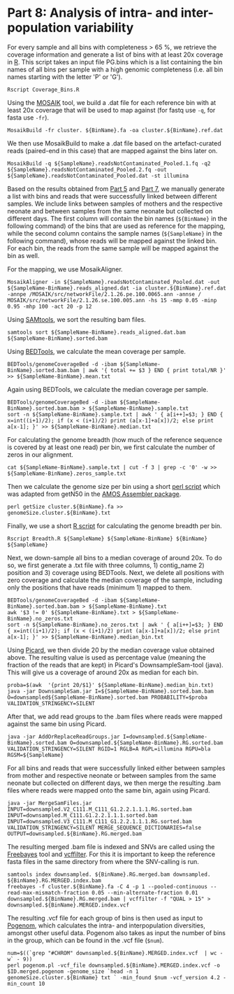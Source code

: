 # Part 8: Analysis of intra- and inter-population variability

For every sample and all bins with completeness > 65 %, we retrieve the coverage information and generate a list of bins with at least 20x coverage in [R](Coverage_Bins.R). This script takes an input file PG.bins which is a list containing the bin names of all bins per sample with a high genomic completeness (i.e. all bin names starting with the letter 'P' or 'G'). 

```
Rscript Coverage_Bins.R
```
Using the [MOSAIK](https://github.com/wanpinglee/MOSAIK) tool, we build a .dat file for each reference bin with at least 20x coverage that will be used to map against (for fastq use `-q`, for fasta use `-fr`).

```
MosaikBuild -fr cluster. ${BinName}.fa -oa cluster.${BinName}.ref.dat
```
We then use MosaikBuild to make a .dat file based on the artefact-curated reads (paired-end in this case) that are mapped against the bins later on.

```
MosaikBuild -q ${SampleName}.readsNotContaminated_Pooled.1.fq -q2 ${SampleName}.readsNotContaminated_Pooled.2.fq -out ${SampleName}.readsNotContaminated_Pooled.dat -st illumina
```
Based on the results obtained from [Part 5]( https://git-r3lab.uni.lu/malte.herold/Linking_COSMIC_bins) and [Part 7](https://git-r3lab.uni.lu/Cosmic/Earliest/blob/master/strainphlan.md), we manually generate a list with bins and reads that were successfully linked between different samples. We include links between samples of mothers and the respective neonate and between samples from the same neonate but collected on different days. The first column will contain the bin names (`${BinName}` in the following command) of the bins that are used as reference for the mapping, while the second column contains the sample names (`${SampleName}` in the following command), whose reads will be mapped against the linked bin. For each bin, the reads from the same sample will be mapped against the bin as well.

For the mapping, we use MosaikAligner.

```
MosaikAligner -in ${SampleName}.readsNotContaminated_Pooled.dat -out ${SampleName-BinName}.reads_aligned.dat -ia cluster.${BinName}.ref.dat -annpe /MOSAIK/src/networkFile/2.1.26.pe.100.0065.ann -annse / MOSAIK/src/networkFile/2.1.26.se.100.005.ann -hs 15 -mmp 0.05 -minp 0.95 -mhp 100 -act 20 -p 12
```

Using [SAMtools](http://samtools.sourceforge.net/), we sort the resulting bam files.

```
samtools sort ${SampleName-BinName}.reads_aligned.dat.bam ${SampleName-BinName}.sorted.bam
```
Using [BEDTools](http://bedtools.readthedocs.io/en/latest/), we calculate the mean coverage per sample.

```
BEDTools/genomeCoverageBed -d -ibam ${SampleName-BinName}.sorted.bam.bam | awk '{ total += $3 } END { print total/NR }' >> ${SampleName-BinName}.mean.txt
```
Again using BEDTools, we calculate the median coverage per sample.

```
BEDTools/genomeCoverageBed -d -ibam ${SampleName-BinName}.sorted.bam.bam > ${SampleName-BinName}.sample.txt
sort -n ${SampleName-BinName}.sample.txt | awk ' { a[i++]=$3; } END { x=int((i+1)/2); if (x < (i+1)/2) print (a[x-1]+a[x])/2; else print a[x-1]; }' >> ${SampleName-BinName}.median.txt
```
For calculating the genome breadth (how much of the reference sequence is covered by at least one read) per bin, we first calculate the number of zeros in our alignment.

```
cat ${SampleName-BinName}.sample.txt | cut -f 3 | grep -c '0' -w >> ${SampleName-BinName}.zeros_sample.txt
```
Then we calculate the genome size per bin using a short [perl script](getSize) which was adapted from getN50 in the [AMOS Assembler package](http://amos.sourceforge.net/wiki/index.php/AMOS).

```
perl getSize cluster.${BinName}.fa >> genomeSize.cluster.${BinName}.txt
```
Finally, we use a short [R script](Breadth.R) for calculating the genome breadth per bin.

```
Rscript Breadth.R ${SampleName} ${SampleName-BinName} ${BinName} ${SampleName}
```

Next, we down-sample all bins to a median coverage of around 20x. To do so, we first generate a .txt file with three columns, 1) contig_name 2) position and 3) coverage using BEDTools. Next, we delete all positions with zero coverage and calculate the median coverage of the sample, including only the positions that have reads (minimum 1) mapped to them.

```
BEDTools/genomeCoverageBed -d -ibam ${SampleName-BinName}.sorted.bam.bam > ${SampleName-BinName}.txt
awk '$3 != 0' ${SampleName-BinName}.txt > ${SampleName-BinName}.no_zeros.txt
sort -n ${SampleName-BinName}.no_zeros.txt | awk ' { a[i++]=$3; } END { x=int((i+1)/2); if (x < (i+1)/2) print (a[x-1]+a[x])/2; else print a[x-1]; }' >> ${SampleName-BinName}.median_bin.txt
```
Using [Picard](https://broadinstitute.github.io/picard/), we then divide 20 by the median coverage value obtained above. The resulting value is used as percentage value (meaning the fraction of the reads that are kept) in Picard's DownsampleSam-tool (java). This will give us a coverage of around 20x as median for each bin.

```
proba=$(awk  '{print 20/$1}' ${SampleName-BinName}.median_bin.txt)
java -jar DownsampleSam.jar I=${SampleName-BinName}.sorted.bam.bam O=downsampled${SampleName-BinName}.sorted.bam PROBABILITY=$proba VALIDATION_STRINGENCY=SILENT
```
After that, we add read groups to the .bam files where reads were mapped against the same bin using Picard.

```
java -jar AddOrReplaceReadGroups.jar I=downsampled.${SampleName-BinName}.sorted.bam O=downsampled.${SampleName-BinName}.RG.sorted.bam VALIDATION_STRINGENCY=SILENT RGID=1 RGLB=A RGPL=illumina RGPU=bla RGSM=${SampleName}
```
For all bins and reads that were successfully linked either between samples from mother and respective neonate or between samples from the same neonate but collected on different days, we then merge the resulting .bam files where reads were mapped onto the same bin, again using Picard.

```
java -jar MergeSamFiles.jar INPUT=downsampled.V2_C111.M_C111_G1.2.2.1.1.1.RG.sorted.bam INPUT=downsampled.M_C111.G1.2.2.1.1.1.sorted.bam INPUT=downsampled.V3_C111.M_C111_G1.2.2.1.1.1.RG.sorted.bam VALIDATION_STRINGENCY=SILENT MERGE_SEQUENCE_DICTIONARIES=false OUTPUT=downsampled.${BinName}.RG.merged.bam
```

The resulting merged .bam file is indexed and SNVs are called using the [Freebayes](http://clavius.bc.edu/~erik/CSHL-advanced-sequencing/freebayes-tutorial.html) tool and [vcffilter](https://github.com/vcflib/vcflib). For this it is important to keep the reference fasta files in the same directory from where the SNV-calling is run.

```
samtools index downsampled. ${BinName}.RG.merged.bam downsampled. ${BinName}.RG.MERGED.index.bam
freebayes -f cluster.${BinName}.fa -C 4 -p 1 --pooled-continuous --read-max-mismatch-fraction 0.05 --min-alternate-fraction 0.01 downsampled.${BinName}.RG.merged.bam | vcffilter -f "QUAL > 15" > downsampled.${BinName}.MERGED.index.vcf
```

The resulting .vcf file for each group of bins is then used as input to [Pogenom](https://github.com/EnvGen/POGENOM), which calculates the intra- and interpopulation diversities, amongst other useful data. Pogenom also takes as input the number of bins in the group, which can be found in the .vcf file (`$num`).

```
num=$((`grep "#CHROM" downsampled.${BinName}.MERGED.index.vcf  | wc -w` - 9))
perl pogenom.pl -vcf_file downsampled.${BinName}.MERGED.index.vcf -o $ID.merged.pogenom -genome_size `head -n 1 genomeSize.cluster.${BinName} txt ` -min_found $num -vcf_version 4.2 -min_count 10
```



